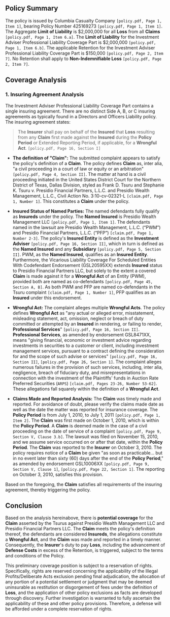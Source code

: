 ## Policy Summary

The policy is issued by Columbia Casualty Company `[policy.pdf, Page 1, Item 1]`, bearing Policy Number 425169273 `[policy.pdf, Page 1, Item 1]`. The Aggregate **Limit of Liability** is $2,000,000 for all **Loss** from all **Claims** `[policy.pdf, Page 1, Item 6.a]`. The **Limit of Liability** for the Investment Adviser Professional Liability Coverage Part is $2,000,000 `[policy.pdf, Page 1, Item 6.b]`. The applicable Retention for the Investment Adviser Professional Liability Coverage Part is $150,000 `[policy.pdf, Page 2, Item 7]`. No Retention shall apply to **Non-Indemnifiable Loss** `[policy.pdf, Page 2, Item 7]`.

## Coverage Analysis

### 1. Insuring Agreement Analysis

The Investment Adviser Professional Liability Coverage Part contains a single insuring agreement. There are no distinct Side A, B, or C insuring agreements as typically found in a Directors and Officers Liability policy. The insuring agreement states:

>The **Insurer** shall pay on behalf of the **Insured** that **Loss** resulting from any **Claim** first made against the **Insured** during the **Policy Period** or Extended Reporting Period, if applicable, for a **Wrongful Act**. `[policy.pdf, Page 16, Section I]`

*   **The definition of "Claim":** The submitted complaint appears to satisfy the policy's definition of a **Claim**. The policy defines **Claim** as, inter alia, "a civil proceeding in a court of law or equity or an arbitration" `[policy.pdf, Page 4, Section II]`. The matter at hand is a civil proceeding initiated in the United States District Court for the Northern District of Texas, Dallas Division, styled as Frank D. Tsuru and Stephanie K. Tsuru v. Presidio Financial Partners, L.L.C. and Presidio Wealth Management, L.L.C., Civil Action No. 3:10-cv-02321-L `[claim.pdf, Page 1, Number 1]`. This constitutes a **Claim** under the policy.

*   **Insured Status of Named Parties:** The named defendants fully qualify as **Insureds** under the policy. The **Named Insured** is Presidio Wealth Management LLC `[policy.pdf, Page 1, Item 1]`. The defendants named in the lawsuit are Presidio Wealth Management, L.L.C. (“PWM”) and Presidio Financial Partners, L.L.C. (“PFP”) `[claim.pdf, Page 1, Number 2-3]`. The policy's **Insured Entity** is defined as the **Investment Adviser** `[policy.pdf, Page 16, Section II]`, which in turn is defined as the **Named Insured** and any **Subsidiary** `[policy.pdf, Page 5, Section II]`. PWM, as the **Named Insured**, qualifies as an **Insured Entity**. Furthermore, the Vicarious Liability Coverage For Scheduled Entities With Codefendant Endorsement (GSL20595XX) extends **Insured** status to Presidio Financial Partners LLC, but solely to the extent a covered **Claim** is made against it for a **Wrongful Act** of an Entity (PWM), provided both are named as co-defendants `[policy.pdf, Page 45, Section A, B]`. As both PWM and PFP are named co-defendants in the Tsuru complaint `[claim.pdf, Page 1, Number 1]`, PFP qualifies as an **Insured** under this endorsement.

*   **Wrongful Act:** The complaint alleges multiple **Wrongful Acts**. The policy defines **Wrongful Act** as "any actual or alleged error, misstatement, misleading statement, act, omission, neglect or breach of duty committed or attempted by an **Insured** in rendering, or failing to render, **Professional Services**" `[policy.pdf, Page 16, Section II]`. **Professional Services**, as amended by endorsement GSL8471XX, means "giving financial, economic or investment advice regarding investments in securities to a customer or client, including investment management services, pursuant to a contract defining the consideration for and the scope of such advise or services" `[policy.pdf, Page 16, Section II]`, `[policy.pdf, Page 26, Section 1]`. The complaint alleges numerous failures in the provision of such services, including, inter alia, negligence, breach of fiduciary duty, and misrepresentations in connection with the investment of the Plaintiffs' funds in Auction Rate Preferred Securities (`ARPS`) `[claim.pdf, Pages 23-26, Number 53-62]`. These allegations fall squarely within the definition of a **Wrongful Act**.

*   **Claims Made and Reported Analysis:** The **Claim** was timely made and reported. For avoidance of doubt, please verify the claims made date as well as the date the matter was reported for insurance coverage. The **Policy Period** is from July 1, 2010, to July 1, 2011 `[policy.pdf, Page 1, Item 2]`. The **Claim** was first made on October 1, 2010, which is within the **Policy Period**. A **Claim** is deemed made in the case of a civil proceeding on the date of service of a complaint `[policy.pdf, Page 9, Section V, Clause 3.b]`. The lawsuit was filed on November 15, 2010, and we assume service occurred on or after that date, within the **Policy Period**. The **Claim** was reported to the **Insurer** on October 3, 2010. The policy requires notice of a **Claim** be given "as soon as practicable... but in no event later than sixty (60) days after the end of the **Policy Period**," as amended by endorsement GSL10006XX `[policy.pdf, Page 9, Section V, Clause 1]`, `[policy.pdf, Page 22, Section 1]`. The reporting on October 3, 2010, satisfies this provision.

Based on the foregoing, the **Claim** satisfies all requirements of the insuring agreement, thereby triggering the policy.
## Conclusion

Based on the analysis hereinabove, there is **potential coverage** for the **Claim** asserted by the Tsurus against Presidio Wealth Management LLC and Presidio Financial Partners LLC. The **Claim** meets the policy's definition thereof, the defendants are considered **Insureds**, the allegations constitute a **Wrongful Act**, and the **Claim** was made and reported in a timely manner. Consequently, the **Insurer**'s duty to pay **Loss**, including the advancement of **Defense Costs** in excess of the Retention, is triggered, subject to the terms and conditions of the Policy.

This preliminary coverage position is subject to a reservation of rights. Specifically, rights are reserved concerning the applicability of the Illegal Profits/Deliberate Acts exclusion pending final adjudication, the allocation of any portion of a potential settlement or judgment that may be deemed uninsurable as restitution or disgorgement of fees under the definition of **Loss**, and the application of other policy exclusions as facts are developed through discovery. Further investigation is warranted to fully ascertain the applicability of these and other policy provisions. Therefore, a defense will be afforded under a complete reservation of rights.
